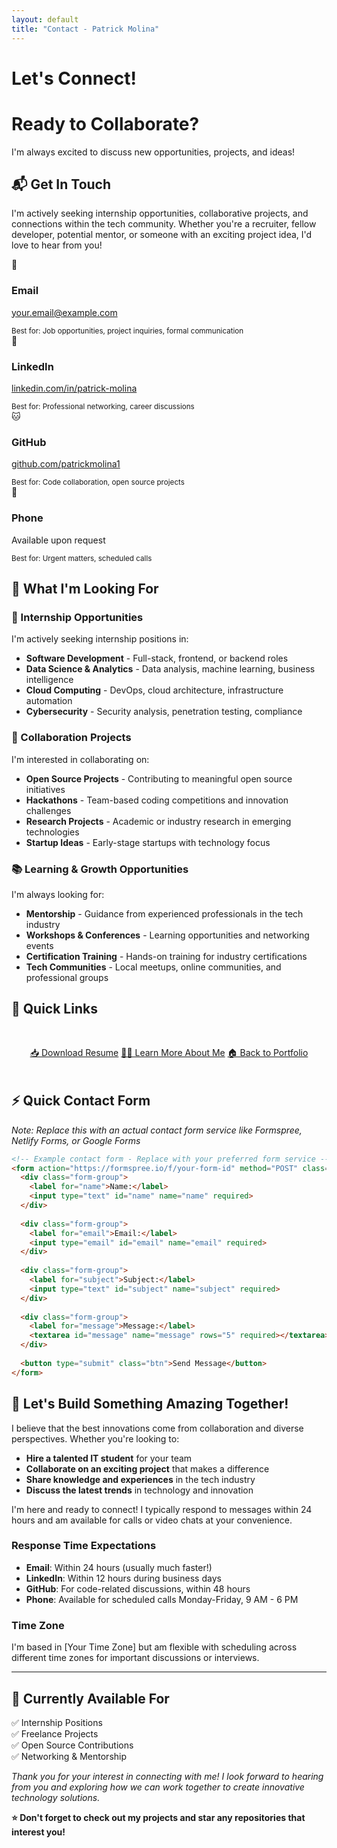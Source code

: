 ```yaml
---
layout: default
title: "Contact - Patrick Molina"
---
```


# Let's Connect!

<div class="hero-section">
  <h1>Ready to Collaborate?</h1>
  <p>I'm always excited to discuss new opportunities, projects, and ideas!</p>
</div>

## 📬 Get In Touch

I'm actively seeking internship opportunities, collaborative projects, and connections within the tech community. Whether you're a recruiter, fellow developer, potential mentor, or someone with an exciting project idea, I'd love to hear from you!

<div class="contact-grid">
  <div class="contact-item">
    <div class="contact-icon">📧</div>
    <div>
      <h3>Email</h3>
      <p><a href="mailto:your.email@example.com">your.email@example.com</a></p>
      <small>Best for: Job opportunities, project inquiries, formal communication</small>
    </div>
  </div>

  <div class="contact-item">
    <div class="contact-icon">💼</div>
    <div>
      <h3>LinkedIn</h3>
      <p><a href="https://linkedin.com/in/patrick-molina" target="_blank">linkedin.com/in/patrick-molina</a></p>
      <small>Best for: Professional networking, career discussions</small>
    </div>
  </div>

  <div class="contact-item">
    <div class="contact-icon">🐱</div>
    <div>
      <h3>GitHub</h3>
      <p><a href="https://github.com/patrickmolina1" target="_blank">github.com/patrickmolina1</a></p>
      <small>Best for: Code collaboration, open source projects</small>
    </div>
  </div>

  <div class="contact-item">
    <div class="contact-icon">📱</div>
    <div>
      <h3>Phone</h3>
      <p>Available upon request</p>
      <small>Best for: Urgent matters, scheduled calls</small>
    </div>
  </div>
</div>

## 🚀 What I'm Looking For

### 💼 Internship Opportunities
I'm actively seeking internship positions in:
- **Software Development** - Full-stack, frontend, or backend roles
- **Data Science & Analytics** - Data analysis, machine learning, business intelligence
- **Cloud Computing** - DevOps, cloud architecture, infrastructure automation
- **Cybersecurity** - Security analysis, penetration testing, compliance

### 🤝 Collaboration Projects
I'm interested in collaborating on:
- **Open Source Projects** - Contributing to meaningful open source initiatives
- **Hackathons** - Team-based coding competitions and innovation challenges
- **Research Projects** - Academic or industry research in emerging technologies
- **Startup Ideas** - Early-stage startups with technology focus

### 📚 Learning & Growth Opportunities
I'm always looking for:
- **Mentorship** - Guidance from experienced professionals in the tech industry
- **Workshops & Conferences** - Learning opportunities and networking events
- **Certification Training** - Hands-on training for industry certifications
- **Tech Communities** - Local meetups, online communities, and professional groups

## 📄 Quick Links

<div style="text-align: center; margin: 3rem 0;">
  <a href="/assets/files/Patrick_Molina_Resume.pdf" class="btn" target="_blank">📥 Download Resume</a>
  <a href="/about.html" class="btn btn-outline">👨‍💻 Learn More About Me</a>
  <a href="/" class="btn btn-secondary">🏠 Back to Portfolio</a>
</div>

## ⚡ Quick Contact Form

*Note: Replace this with an actual contact form service like Formspree, Netlify Forms, or Google Forms*

```html
<!-- Example contact form - Replace with your preferred form service -->
<form action="https://formspree.io/f/your-form-id" method="POST" class="contact-form">
  <div class="form-group">
    <label for="name">Name:</label>
    <input type="text" id="name" name="name" required>
  </div>
  
  <div class="form-group">
    <label for="email">Email:</label>
    <input type="email" id="email" name="email" required>
  </div>
  
  <div class="form-group">
    <label for="subject">Subject:</label>
    <input type="text" id="subject" name="subject" required>
  </div>
  
  <div class="form-group">
    <label for="message">Message:</label>
    <textarea id="message" name="message" rows="5" required></textarea>
  </div>
  
  <button type="submit" class="btn">Send Message</button>
</form>
```

## 🌟 Let's Build Something Amazing Together!

I believe that the best innovations come from collaboration and diverse perspectives. Whether you're looking to:

- **Hire a talented IT student** for your team
- **Collaborate on an exciting project** that makes a difference
- **Share knowledge and experiences** in the tech industry
- **Discuss the latest trends** in technology and innovation

I'm here and ready to connect! I typically respond to messages within 24 hours and am available for calls or video chats at your convenience.

### Response Time Expectations
- **Email**: Within 24 hours (usually much faster!)
- **LinkedIn**: Within 12 hours during business days
- **GitHub**: For code-related discussions, within 48 hours
- **Phone**: Available for scheduled calls Monday-Friday, 9 AM - 6 PM

### Time Zone
I'm based in [Your Time Zone] but am flexible with scheduling across different time zones for important discussions or interviews.

---

## 🎯 Currently Available For

<div class="stats-container">
  <div class="stat-item">
    <span class="stat-number">✅</span>
    <span class="stat-label">Internship Positions</span>
  </div>
  <div class="stat-item">
    <span class="stat-number">✅</span>
    <span class="stat-label">Freelance Projects</span>
  </div>
  <div class="stat-item">
    <span class="stat-number">✅</span>
    <span class="stat-label">Open Source Contributions</span>
  </div>
  <div class="stat-item">
    <span class="stat-number">✅</span>
    <span class="stat-label">Networking & Mentorship</span>
  </div>
</div>

*Thank you for your interest in connecting with me! I look forward to hearing from you and exploring how we can work together to create innovative technology solutions.*

**⭐ Don't forget to check out my projects and star any repositories that interest you!**
